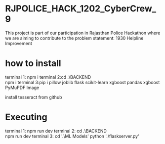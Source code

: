 # RJPOLICE_HACK_1202_CyberCrew_9

This project is part of our participation in Rajasthan Police Hackathon where we are aiming to contribute to the problem statement: 1930 Helpline Improvement

# how to install

terminal 1: npm i
terminal 2:cd .\BACKEND\
           npm i
terminal 3:pip i pillow joblib flask scikit-learn xgboost pandas xgboost PyMuPDF Image 

install tesseract from github


# Executing 

terminal 1: npm run dev
terminal 2: cd .\BACKEND\
            npm run dev
terminal 3: cd '.\ML Models\'
            python './flaskserver.py'